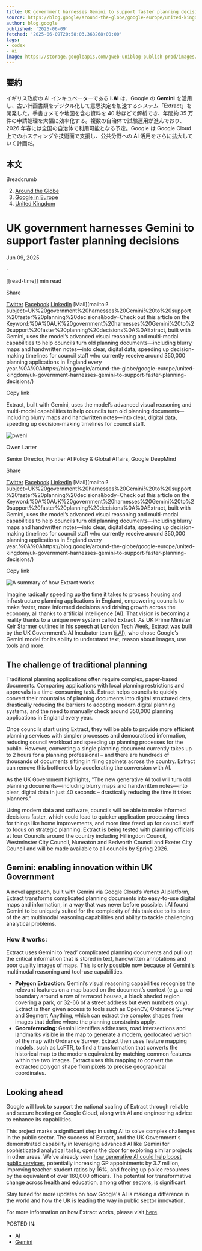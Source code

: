 ```yaml
---
title: UK government harnesses Gemini to support faster planning decisions
source: https://blog.google/around-the-globe/google-europe/united-kingdom/uk-government-harnesses-gemini-to-support-faster-planning-decisions/
author: blog.google
published: '2025-06-09'
fetched: '2025-06-09T20:58:03.368268+00:00'
tags:
- codex
- ai
image: https://storage.googleapis.com/gweb-uniblog-publish-prod/images/overview.width-1300.png
---
```


## 要約

イギリス政府の AI インキュベーターである **i.AI** は、Google の **Gemini** を活用し、古い計画書類をデジタル化して意思決定を加速するシステム「Extract」を開発した。手書きメモや地図を含む資料を 40 秒ほどで解析でき、年間約 35 万件の申請処理を大幅に効率化する。複数の自治体で試験運用が進んでおり、2026 年春には全国の自治体で利用可能となる予定。Google は Google Cloud 上でのホスティングや技術面で支援し、公共分野への AI 活用をさらに拡大していく計画だ。

## 本文

Breadcrumb

2. [Around the Globe](https://blog.google/around-the-globe/)
3. [Google in Europe](https://blog.google/around-the-globe/google-europe/)
4. [United Kingdom](https://blog.google/around-the-globe/google-europe/united-kingdom/)

# UK government harnesses Gemini to support faster planning decisions

Jun 09, 2025

·

[[read-time]] min read

Share

[Twitter](https://twitter.com/intent/tweet?text=UK%20government%20harnesses%20Gemini%20to%20support%20faster%20planning%20decisions%20%40google&url=https://blog.google/around-the-globe/google-europe/united-kingdom/uk-government-harnesses-gemini-to-support-faster-planning-decisions/)
[Facebook](https://www.facebook.com/sharer/sharer.php?caption=UK%20government%20harnesses%20Gemini%20to%20support%20faster%20planning%20decisions&u=https://blog.google/around-the-globe/google-europe/united-kingdom/uk-government-harnesses-gemini-to-support-faster-planning-decisions/)
[LinkedIn](https://www.linkedin.com/shareArticle?mini=true&url=https://blog.google/around-the-globe/google-europe/united-kingdom/uk-government-harnesses-gemini-to-support-faster-planning-decisions/&title=UK%20government%20harnesses%20Gemini%20to%20support%20faster%20planning%20decisions)
[Mail](mailto:?subject=UK%20government%20harnesses%20Gemini%20to%20support%20faster%20planning%20decisions&body=Check out this article on the Keyword:%0A%0AUK%20government%20harnesses%20Gemini%20to%20support%20faster%20planning%20decisions%0A%0AExtract, built with Gemini, uses the model’s advanced visual reasoning and multi-modal capabilities to help councils turn old planning documents—including blurry maps and handwritten notes—into clear, digital data, speeding up decision-making timelines for council staff who currently receive around 350,000 planning applications in England every year.%0A%0Ahttps://blog.google/around-the-globe/google-europe/united-kingdom/uk-government-harnesses-gemini-to-support-faster-planning-decisions/)

Copy link

Extract, built with Gemini, uses the model’s advanced visual reasoning and multi-modal capabilities to help councils turn old planning documents—including blurry maps and handwritten notes—into clear, digital data, speeding up decision-making timelines for council staff.

![owenl](https://storage.googleapis.com/gweb-uniblog-publish-prod/images/owenl.max-244x184.format-webp.webp)

Owen Larter

Senior Director, Frontier AI Policy & Global Affairs, Google DeepMind

Share

[Twitter](https://twitter.com/intent/tweet?text=UK%20government%20harnesses%20Gemini%20to%20support%20faster%20planning%20decisions%20%40google&url=https://blog.google/around-the-globe/google-europe/united-kingdom/uk-government-harnesses-gemini-to-support-faster-planning-decisions/)
[Facebook](https://www.facebook.com/sharer/sharer.php?caption=UK%20government%20harnesses%20Gemini%20to%20support%20faster%20planning%20decisions&u=https://blog.google/around-the-globe/google-europe/united-kingdom/uk-government-harnesses-gemini-to-support-faster-planning-decisions/)
[LinkedIn](https://www.linkedin.com/shareArticle?mini=true&url=https://blog.google/around-the-globe/google-europe/united-kingdom/uk-government-harnesses-gemini-to-support-faster-planning-decisions/&title=UK%20government%20harnesses%20Gemini%20to%20support%20faster%20planning%20decisions)
[Mail](mailto:?subject=UK%20government%20harnesses%20Gemini%20to%20support%20faster%20planning%20decisions&body=Check out this article on the Keyword:%0A%0AUK%20government%20harnesses%20Gemini%20to%20support%20faster%20planning%20decisions%0A%0AExtract, built with Gemini, uses the model’s advanced visual reasoning and multi-modal capabilities to help councils turn old planning documents—including blurry maps and handwritten notes—into clear, digital data, speeding up decision-making timelines for council staff who currently receive around 350,000 planning applications in England every year.%0A%0Ahttps://blog.google/around-the-globe/google-europe/united-kingdom/uk-government-harnesses-gemini-to-support-faster-planning-decisions/)

Copy link

![A summary of how Extract works](https://storage.googleapis.com/gweb-uniblog-publish-prod/images/overview.width-200.format-webp.webp)

Imagine radically speeding up the time it takes to process housing and infrastructure planning applications in England, empowering councils to make faster, more informed decisions and driving growth across the economy, all thanks to artificial intelligence (AI). That vision is becoming a reality thanks to a unique new system called Extract. As UK Prime Minister Keir Starmer outlined in his speech at London Tech Week, Extract was built by the UK Government’s AI Incubator team ([i.AI](http://ai.gov.uk/)), who chose Google’s Gemini model for its ability to understand text, reason about images, use tools and more.

## The challenge of traditional planning

Traditional planning applications often require complex, paper-based documents. Comparing applications with local planning restrictions and approvals is a time-consuming task. Extract helps councils to quickly convert their mountains of planning documents into digital structured data, drastically reducing the barriers to adopting modern digital planning systems, and the need to manually check around 350,000 planning applications in England every year.

Once councils start using Extract, they will be able to provide more efficient planning services with simpler processes and democratised information, reducing council workload and speeding up planning processes for the public. However, converting a single planning document currently takes up to 2 hours for a planning professional – and there are hundreds of thousands of documents sitting in filing cabinets across the country. Extract can remove this bottleneck by accelerating the conversion with AI.

As the UK Government highlights, "The new generative AI tool will turn old planning documents—including blurry maps and handwritten notes—into clear, digital data in just 40 seconds – drastically reducing the time it takes planners."

Using modern data and software, councils will be able to make informed decisions faster, which could lead to quicker application processing times for things like home improvements, and more time freed up for council staff to focus on strategic planning. Extract is being tested with planning officials at four Councils around the country including Hillingdon Council, Westminster City Council, Nuneaton and Bedworth Council and Exeter City Council and will be made available to all councils by Spring 2026.

## Gemini: enabling innovation within UK Government

A novel approach, built with Gemini via Google Cloud’s Vertex AI platform, Extract transforms complicated planning documents into easy-to-use digital maps and information, in a way that was never before possible. i.AI found Gemini to be uniquely suited for the complexity of this task due to its state of the art multimodal reasoning capabilities and ability to tackle challenging analytical problems.

### How it works:

Extract uses Gemini to ‘read’ complicated planning documents and pull out the critical information that is stored in text, handwritten annotations and poor quality images of maps. This is only possible now because of [Gemini's](https://blog.google/technology/google-deepmind/google-gemini-ai-update-december-2024/#gemini-2-0-flash) multimodal reasoning and tool-use capabilities.

- **Polygon Extraction**: Gemini’s visual reasoning capabilities recognise the relevant features on a map based on the document’s context (e.g. a red boundary around a row of terraced houses, a black shaded region covering a park, or 32-66 of a street address but even numbers only). Extract is then given access to tools such as OpenCV, Ordnance Survey and Segment Anything, which can extract the complex shapes from images that define where the planning constraints apply.
- **Georeferencing**: Gemini identifies addresses, road intersections and landmarks visible in the map to generate a modern, geolocated version of the map with Ordnance Survey. Extract then uses feature mapping models, such as LoFTR, to find a transformation that converts the historical map to the modern equivalent by matching common features within the two images. Extract uses this mapping to convert the extracted polygon shape from pixels to precise geographical coordinates.

## Looking ahead

Google will look to support the national scaling of Extract through reliable and secure hosting on Google Cloud, along with AI and engineering advice to enhance its capabilities.

This project marks a significant step in using AI to solve complex challenges in the public sector. The success of Extract, and the UK Government's demonstrated capability in leveraging advanced AI like Gemini for sophisticated analytical tasks, opens the door for exploring similar projects in other areas. We've already seen [how generative AI could help boost public services](https://www.publicfirst.co.uk/wp-content/uploads/2024/11/AI-and-the-Public-Sector_final.pdf), potentially increasing GP appointments by 3.7 million, improving teacher-student ratios by 16%, and freeing up police resources by the equivalent of over 160,000 officers. The potential for transformative change across health and education, among other sectors, is significant.

Stay tuned for more updates on how Google's AI is making a difference in the world and how the UK is leading the way in public sector innovation.

For more information on how Extract works, please visit [here](https://www.gov.uk/government/news/pm-unveils-ai-breakthrough-to-slash-planning-delays-and-help-build-15-million-homes-6-june-2025).

POSTED IN:

- [AI](https://blog.google/technology/ai/)
- [Gemini](https://blog.google/products/gemini/)
